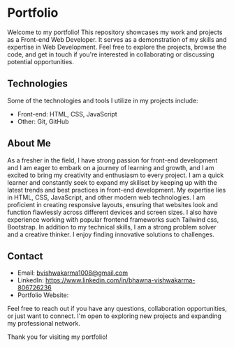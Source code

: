 # Portfolio

Welcome to my portfolio! This repository showcases my work and projects as a Front-end Web Developer. It serves as a demonstration of my skills and expertise in Web Development. Feel free to explore the projects, browse the code, and get in touch if you're interested in collaborating or discussing potential opportunities.


## Technologies

Some of the technologies and tools I utilize in my projects include:

- Front-end: HTML, CSS, JavaScript
- Other: Git, GitHub

## About Me

As a fresher in the field, I have strong passion for front-end development and I am eager to embark on a journey of learning and growth, and I am excited to bring my creativity and enthusiasm to every project.  I am a quick learner and constantly seek to expand my skillset by keeping up with the latest trends and best practices in front-end development. My expertise lies in HTML, CSS, JavaScript, and other modern web technologies. I am proficient in creating responsive layouts, ensuring that websites look and function flawlessly across different devices and screen sizes. I also have experience working with popular frontend frameworks such Tailwind css, Bootstrap. In addition to my technical skills, I am a strong problem solver and a creative thinker. I enjoy finding innovative solutions to challenges.

## Contact

- Email: bvishwakarma1008@gmail.com
- LinkedIn: https://www.linkedin.com/in/bhawna-vishwakarma-806726236
- Portfolio Website: 

Feel free to reach out if you have any questions, collaboration opportunities, or just want to connect. I'm open to exploring new projects and expanding my professional network.

Thank you for visiting my portfolio!
